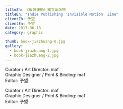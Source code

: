 ```yaml
---
titleZh: 《假裝運動》獨立出版物
titleEn: "Indie Publishing 'Invisible Motion' Zine"
clientZh: 予望
clientEn: 予望
date: 2017-06-18
category: graphic

thumb: book-jiazhuang-0.jpg
gallery:
  - book-jiazhuang-1.jpg
  - book-jiazhuang-2.jpg
---
```


Curator / Art Director: maf<br/>
Graphic Designer / Print & Binding: maf<br/>
Editor: 予望

<!-- lang -->

Curator / Art Director: maf<br/>
Graphic Designer / Print & Binding: maf<br/>
Editor: 予望
